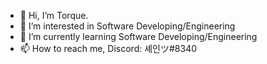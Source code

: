 - 👋 Hi, I’m Torque.
- 👀 I’m interested in Software Developing/Engineering
- 🌱 I’m currently learning Software Developing/Engineering
- 📫 How to reach me, Discord: 셰인ツ#8340

<!---
JHYJIHOOYUN/JHYJIHOOYUN is a ✨ special ✨ repository because its `README.md` (this file) appears on your GitHub profile.
You can click the Preview link to take a look at your changes.
--->
